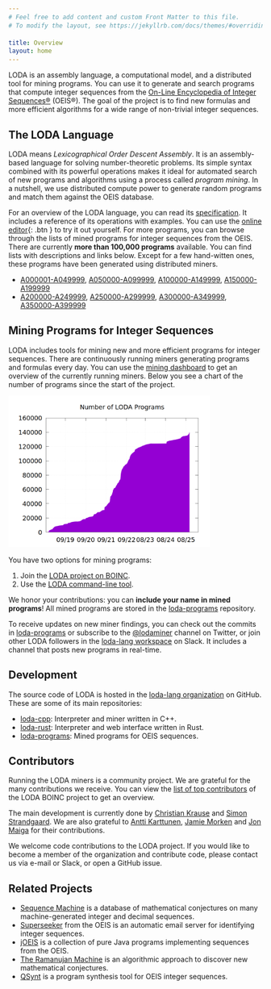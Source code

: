 ```yaml
---
# Feel free to add content and custom Front Matter to this file.
# To modify the layout, see https://jekyllrb.com/docs/themes/#overriding-theme-defaults

title: Overview
layout: home
---
```


LODA is an assembly language, a computational model, and a distributed tool for mining programs. You can use it to generate and search programs that compute integer sequences from the [On-Line Encyclopedia of Integer Sequences®](https://oeis.org/) (OEIS®). The goal of the project is to find new formulas and more efficient algorithms for a wide range of non-trivial integer sequences.

## The LODA Language

LODA means _Lexicographical Order Descent Assembly_. It is an assembly-based language for solving number-theoretic problems. Its simple syntax combined with its powerful operations makes it ideal for automated search of new programs and algorithms using a process called _program mining_. In a nutshell, we use distributed compute power to generate random programs and match them against the OEIS database.

For an overview of the LODA language, you can read its [specification](spec). It includes a reference of its operations with examples. You can use the [online editor](editor){: .btn } to try it out yourself. For more programs, you can browse through the lists of mined programs for integer sequences from the OEIS. There are currently **more than 100,000 programs** available. You can find lists with descriptions and links below. Except for a few hand-witten ones, these programs have been generated using distributed miners.

* [A000001-A049999](list0), [A050000-A099999](list1), [A100000-A149999](list2), [A150000-A199999](list3)
* [A200000-A249999](list4), [A250000-A299999](list5), [A300000-A349999](list6), [A350000-A399999](list7)

## Mining Programs for Integer Sequences

LODA includes tools for mining new and more efficient programs for integer sequences. There are continuously running miners generating programs and formulas every day. You can use the [mining dashboard](http://dashboard.loda-lang.org/grafana) to get an overview of the currently running miners. Below you see a chart of the number of programs since the start of the project.

<img src="https://raw.githubusercontent.com/loda-lang/loda-programs/main/program_counts.png" width=400 />

You have two options for mining programs:

1. Join the [LODA project on BOINC](https://boinc.loda-lang.org/loda/).
2. Use the [LODA command-line tool](install).

We honor your contributions: you can **include your name in mined programs**! All mined programs are stored in the [loda-programs](https://github.com/loda-lang/loda-programs) repository.

To receive updates on new miner findings, you can check out the commits in [loda-programs](https://github.com/loda-lang/loda-programs/commits/main) or subscribe to the [@lodaminer](https://twitter.com/lodaminer) channel on Twitter, or join other LODA followers in the [loda-lang workspace](https://loda-lang.slack.com/) on Slack. It includes a channel that posts new programs in real-time.

## Development

The source code of LODA is hosted in the [loda-lang organization](https://github.com/loda-lang) on GitHub. These are some of its main repositories:

* [loda-cpp](https://github.com/loda-lang/loda-cpp): Interpreter and miner written in C++.
* [loda-rust](https://github.com/loda-lang/loda-rust): Interpreter and web interface written in Rust.
* [loda-programs](https://github.com/loda-lang/loda-programs): Mined programs for OEIS sequences.

## Contributors

Running the LODA miners is a community project. We are grateful for the many contributions we receive.
You can view the [list of top contributors](https://boinc.loda-lang.org/loda/top_users.php) of the LODA BOINC project to get an overview.

The main development is currently done by [Christian Krause](https://github.com/ckrause) and [Simon Strandgaard](https://github.com/neoneye). We are also grateful to [Antti Karttunen](https://github.com/karttu), [Jamie Morken](https://github.com/jmorken) and [Jon Maiga](https://github.com/jonmaiga) for their contributions.

We welcome code contributions to the LODA project. If you would like to become a member of the organization and contribute code, please contact us via e-mail or Slack, or open a GitHub issue.

## Related Projects

* [Sequence Machine](http://sequencedb.net) is a database of mathematical conjectures on many machine-generated integer and decimal sequences.
* [Superseeker](https://oeis.org/ol.html) from the OEIS is an automatic email server for identifying integer sequences.
* [jOEIS](https://github.com/archmageirvine/joeis) is a collection of pure Java programs implementing sequences from the OEIS.
* [The Ramanujan Machine](https://www.ramanujanmachine.com/) is an algorithmic approach to discover new mathematical conjectures.
* [QSynt](http://grid01.ciirc.cvut.cz/~thibault/synt.html) is a program synthesis tool for OEIS integer sequences.
